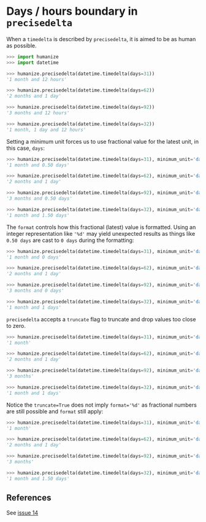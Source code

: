 # Days / hours boundary in `precisedelta`

When a `timedelta` is described by `precisedelta`, it
is aimed to be as human as possible.

```python
>>> import humanize
>>> import datetime

>>> humanize.precisedelta(datetime.timedelta(days=31))
'1 month and 12 hours'

>>> humanize.precisedelta(datetime.timedelta(days=62))
'2 months and 1 day'

>>> humanize.precisedelta(datetime.timedelta(days=92))
'3 months and 12 hours'

>>> humanize.precisedelta(datetime.timedelta(days=32))
'1 month, 1 day and 12 hours'
```

Setting a minimum unit forces us to use fractional value for the latest
unit, in this case, `days`:

```python
>>> humanize.precisedelta(datetime.timedelta(days=31), minimum_unit='days')
'1 month and 0.50 days'

>>> humanize.precisedelta(datetime.timedelta(days=62), minimum_unit='days')
'2 months and 1 day'

>>> humanize.precisedelta(datetime.timedelta(days=92), minimum_unit='days')
'3 months and 0.50 days'

>>> humanize.precisedelta(datetime.timedelta(days=32), minimum_unit='days')
'1 month and 1.50 days'
```

The `format` controls how this fractional (latest) value is formatted.
Using an integer representation like `'%d'` may yield unexpected results
as things like `0.50 days` are cast to `0 days` during the formatting:

```python
>>> humanize.precisedelta(datetime.timedelta(days=31), minimum_unit='days', format='%d')
'1 month and 0 days'

>>> humanize.precisedelta(datetime.timedelta(days=62), minimum_unit='days', format='%d')
'2 months and 1 day'

>>> humanize.precisedelta(datetime.timedelta(days=92), minimum_unit='days', format='%d')
'3 months and 0 days'

>>> humanize.precisedelta(datetime.timedelta(days=32), minimum_unit='days', format='%d')
'1 month and 1 days'
```

`precisedelta` accepts a `truncate` flag to truncate and drop values too
close to zero.

```python
>>> humanize.precisedelta(datetime.timedelta(days=31), minimum_unit='days', format='%d', truncate=True)
'1 month'

>>> humanize.precisedelta(datetime.timedelta(days=62), minimum_unit='days', format='%d', truncate=True)
'2 months and 1 day'

>>> humanize.precisedelta(datetime.timedelta(days=92), minimum_unit='days', format='%d', truncate=True)
'3 months'

>>> humanize.precisedelta(datetime.timedelta(days=32), minimum_unit='days', format='%d', truncate=True)
'1 month and 1 days'
```

Notice the `truncate=True` does not imply `format='%d'` as fractional
numbers are still possible and `format` still apply:

```python
>>> humanize.precisedelta(datetime.timedelta(days=31), minimum_unit='days', truncate=True)
'1 month'

>>> humanize.precisedelta(datetime.timedelta(days=62), minimum_unit='days', truncate=True)
'2 months and 1 day'

>>> humanize.precisedelta(datetime.timedelta(days=92), minimum_unit='days', truncate=True)
'3 months'

>>> humanize.precisedelta(datetime.timedelta(days=32), minimum_unit='days', truncate=True)
'1 month and 1.50 days'
```

## References

See [issue 14](https://github.com/python-humanize/humanize/issues/14)

